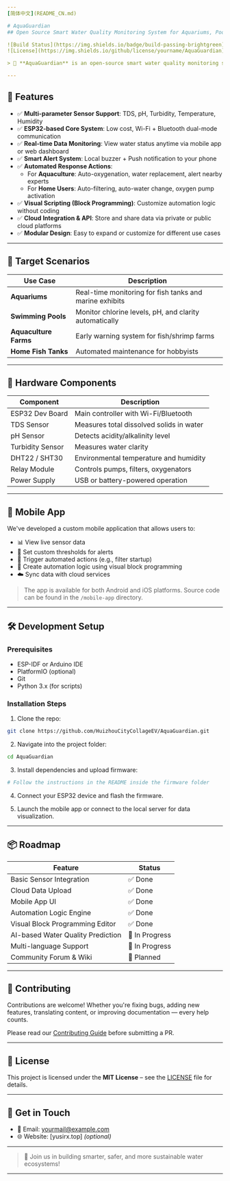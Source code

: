 ```yaml
---  
[简体中文](README_CN.md)

# AquaGuardian  
## Open Source Smart Water Quality Monitoring System for Aquariums, Pools & Aquaculture  

![Build Status](https://img.shields.io/badge/build-passing-brightgreen)  
![License](https://img.shields.io/github/license/yourname/AquaGuardian)  

> 🌊 **AquaGuardian** is an open-source smart water quality monitoring system based on ESP32, designed for aquariums, swimming pools, and aquaculture environments. It integrates TDS, pH, turbidity, temperature, and humidity sensors to provide real-time water data with automated alerts, cloud connectivity, and mobile app support.

---  
```


## 📌 Features

- ✅ **Multi-parameter Sensor Support**: TDS, pH, Turbidity, Temperature, Humidity
- ✅ **ESP32-based Core System**: Low cost, Wi-Fi + Bluetooth dual-mode communication
- ✅ **Real-time Data Monitoring**: View water status anytime via mobile app or web dashboard
- ✅ **Smart Alert System**: Local buzzer + Push notification to your phone
- ✅ **Automated Response Actions**:
  - For **Aquaculture**: Auto-oxygenation, water replacement, alert nearby experts
  - For **Home Users**: Auto-filtering, auto-water change, oxygen pump activation
- ✅ **Visual Scripting (Block Programming)**: Customize automation logic without coding
- ✅ **Cloud Integration & API**: Store and share data via private or public cloud platforms
- ✅ **Modular Design**: Easy to expand or customize for different use cases

---

## 🧠 Target Scenarios

| Use Case        | Description |
|------------------|-------------|
| **Aquariums**     | Real-time monitoring for fish tanks and marine exhibits |
| **Swimming Pools** | Monitor chlorine levels, pH, and clarity automatically |
| **Aquaculture Farms** | Early warning system for fish/shrimp farms |
| **Home Fish Tanks** | Automated maintenance for hobbyists |

---

## 🔧 Hardware Components

| Component           | Description |
|---------------------|-------------|
| ESP32 Dev Board     | Main controller with Wi-Fi/Bluetooth |
| TDS Sensor          | Measures total dissolved solids in water |
| pH Sensor           | Detects acidity/alkalinity level |
| Turbidity Sensor    | Measures water clarity |
| DHT22 / SHT30       | Environmental temperature and humidity |
| Relay Module        | Controls pumps, filters, oxygenators |
| Power Supply        | USB or battery-powered operation |

---

## 📱 Mobile App

We've developed a custom mobile application that allows users to:

- 📊 View live sensor data
- 🚨 Set custom thresholds for alerts
- 🔄 Trigger automated actions (e.g., filter startup)
- 🧩 Create automation logic using visual block programming
- ☁️ Sync data with cloud services

> The app is available for both Android and iOS platforms. Source code can be found in the `/mobile-app` directory.

---

## 🛠️ Development Setup

### Prerequisites

- ESP-IDF or Arduino IDE
- PlatformIO (optional)
- Git
- Python 3.x (for scripts)

### Installation Steps

1. Clone the repo:

```bash
git clone https://github.com/HuizhouCityCollageEV/AquaGuardian.git
```

2. Navigate into the project folder:

```bash
cd AquaGuardian
```

3. Install dependencies and upload firmware:

```bash
# Follow the instructions in the README inside the firmware folder
```

4. Connect your ESP32 device and flash the firmware.

5. Launch the mobile app or connect to the local server for data visualization.

---

## 📦 Roadmap

| Feature                          | Status |
|----------------------------------|--------|
| Basic Sensor Integration         | ✅ Done |
| Cloud Data Upload                | ✅ Done |
| Mobile App UI                    | ✅ Done |
| Automation Logic Engine          | ✅ Done |
| Visual Block Programming Editor  | ✅ Done |
| AI-based Water Quality Prediction| 🚧 In Progress |
| Multi-language Support           | 🚧 In Progress |
| Community Forum & Wiki           | 🚀 Planned |

---

## 🤝 Contributing

Contributions are welcome! Whether you're fixing bugs, adding new features, translating content, or improving documentation — every help counts.

Please read our [Contributing Guide](CONTRIBUTING.md) before submitting a PR.

---

## 📜 License

This project is licensed under the **MIT License** – see the [LICENSE](LICENSE) file for details.

---

## 💬 Get in Touch

- 📧 Email: yourmail@example.com
- 🌐 Website: [yusirx.top] *(optional)*

---

> 🙌 Join us in building smarter, safer, and more sustainable water ecosystems!

---
